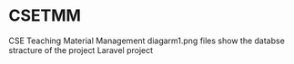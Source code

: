 # CSETMM
CSE Teaching Material Management
diagarm1.png files show the databse stracture of the project
Laravel project
